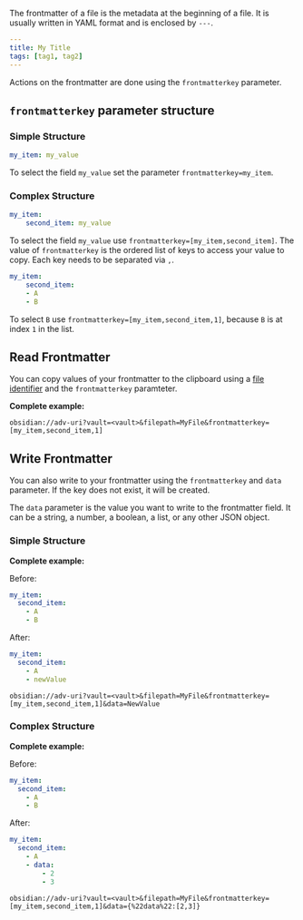The frontmatter of a file is the metadata at the beginning of a file. It is usually written in YAML format and is enclosed by `---`.

```yaml
---
title: My Title
tags: [tag1, tag2]
---
```

Actions on the frontmatter are done using the `frontmatterkey` parameter.

## `frontmatterkey` parameter structure

### Simple Structure
```yaml
my_item: my_value
```

To select the field `my_value` set the parameter `frontmatterkey=my_item`.

### Complex Structure
```yaml
my_item:
    second_item: my_value
```
To select the field `my_value` use `frontmatterkey=[my_item,second_item]`.  The value of `frontmatterkey` is the ordered list of keys to access your value to copy. Each key needs to be separated via `,`.

```yaml
my_item:
    second_item:
    - A
    - B
```
To select `B` use `frontmatterkey=[my_item,second_item,1]`, because `B` is at index `1` in the list.


## Read Frontmatter

You can copy values of your frontmatter to the clipboard using a [file identifier](File%20identifiers.md) and the `frontmatterkey` paramteter.

**Complete example:**
```
obsidian://adv-uri?vault=<vault>&filepath=MyFile&frontmatterkey=[my_item,second_item,1]
```

## Write Frontmatter

You can also write to your frontmatter using the `frontmatterkey` and `data` parameter. If the key does not exist, it will be created.

The `data` parameter is the value you want to write to the frontmatter field. It can be a string, a number, a boolean, a list, or any other JSON object.

### Simple Structure

**Complete example:**

Before:

```yaml
my_item:
  second_item:
    - A
    - B
```

After:

```yaml
my_item:
  second_item:
    - A
    - newValue
```

```
obsidian://adv-uri?vault=<vault>&filepath=MyFile&frontmatterkey=[my_item,second_item,1]&data=NewValue
```

### Complex Structure

**Complete example:**

Before:

```yaml
my_item:
  second_item:
    - A
    - B
```

After:

```yaml
my_item:
  second_item:
    - A
    - data:
        - 2
        - 3
```

```
obsidian://adv-uri?vault=<vault>&filepath=MyFile&frontmatterkey=[my_item,second_item,1]&data={%22data%22:[2,3]}
```

